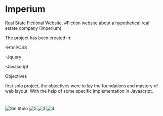 # Imperium
Real State Fictional Website.
#Fiction website about a hypothetical real estate company (Imperium)

The project has been created in:

-Html/CSS

-Jquery

-Javascript

Objectives

first solo project, the objectives were to lay the foundations and mastery of web layout. With the help of some specific implementation in Javascript.


#
#

![Sin título](https://github.com/SrmJap/Imperium/assets/111044979/ea97eb8f-f55f-4f69-8b16-2b7a1d4da4a2)
![5](https://github.com/SrmJap/Imperium/assets/111044979/20d414e7-d195-4e7a-8975-1e743f4a2d7b)
![3](https://github.com/SrmJap/Imperium/assets/111044979/1bc6c5b6-edb4-4e7c-af74-505685b3d664)
![4](https://github.com/SrmJap/Imperium/assets/111044979/d2cb902c-13b3-4f65-b27d-84bd48dfbb4d)
